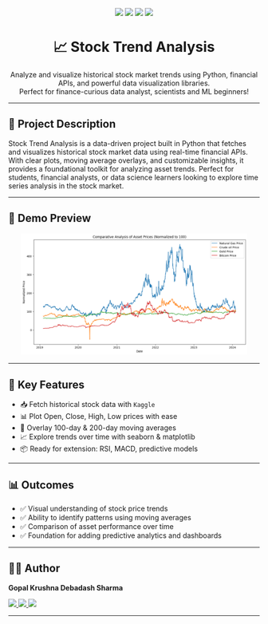 <!-- Header Section -->
<p align="center">
  <img src="https://img.shields.io/badge/Python-3.8+-blue?style=for-the-badge&logo=python&logoColor=white" />
  <img src="https://img.shields.io/badge/Pandas-Data%20Analysis-150458?style=for-the-badge&logo=pandas&logoColor=white" />
  <img src="https://img.shields.io/badge/NumPy-Numerical-013243?style=for-the-badge&logo=numpy&logoColor=white" />
  <img src="https://img.shields.io/badge/Matplotlib-Visualization-11557c?style=for-the-badge&logo=matplotlib&logoColor=white" />
</p>

<h1 align="center">📈 Stock Trend Analysis</h1>

<p align="center">
  Analyze and visualize historical stock market trends using Python, financial APIs, and powerful data visualization libraries.
  <br>
  Perfect for finance-curious data analyst, scientists and ML beginners!
</p>

---

## 📝 Project Description
Stock Trend Analysis is a data-driven project built in Python that fetches and visualizes historical stock market data using real-time financial APIs. With clear plots, moving average overlays, and customizable insights, it provides a foundational toolkit for analyzing asset trends. Perfect for students, financial analysts, or data science learners looking to explore time series analysis in the stock market.

---

## 🚀 Demo Preview

<p align="center">
  <img src="https://github.com/GopalKrushnaDebadashSharma/Stock_Trend_Analysis/blob/main/Comparative%20%20Analysis%20of%20Asset%20Prices.png" alt="Stock Analysis Demo" width="90%">
</p>

---

## 🧠 Key Features

- 📥 Fetch historical stock data with `Kaggle`
- 📊 Plot Open, Close, High, Low prices with ease
- 🧮 Overlay 100-day & 200-day moving averages
- 📈 Explore trends over time with seaborn & matplotlib
- 📦 Ready for extension: RSI, MACD, predictive models

---

## 📊 Outcomes

- ✅ Visual understanding of stock price trends  
- ✅ Ability to identify patterns using moving averages  
- ✅ Comparison of asset performance over time  
- ✅ Foundation for adding predictive analytics and dashboards  

---

## 👨‍💼 Author

**Gopal Krushna Debadash Sharma**

<p align="left">
  <a href="mailto:debadashsharma@gmail.com" target="_blank">
    <img src="https://img.shields.io/badge/Gmail-D14836?style=for-the-badge&logo=gmail&logoColor=white" />
  </a>
  <a href="https://www.linkedin.com/in/gksharma08/" target="_blank">
    <img src="https://img.shields.io/badge/LinkedIn-0077B5?style=for-the-badge&logo=linkedin&logoColor=white" />
  </a>
  <a href="https://github.com/GopalKrushnaDebadashSharma" target="_blank">
    <img src="https://img.shields.io/badge/GitHub-100000?style=for-the-badge&logo=github&logoColor=white" />
  </a>
</p>

---
